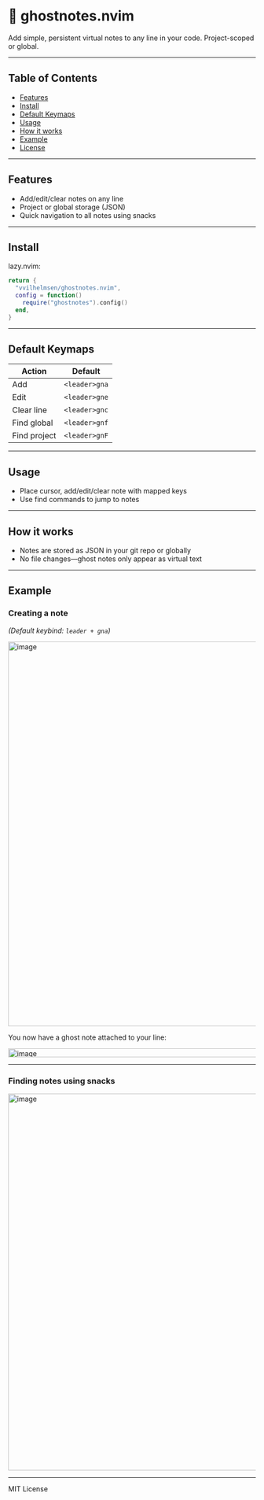# 👻 ghostnotes.nvim

Add simple, persistent virtual notes to any line in your code. Project-scoped or global.

---
## Table of Contents

- [Features](#features)
- [Install](#install)
- [Default Keymaps](#default-keymaps)
- [Usage](#usage)
- [How it works](#how-it-works)
- [Example](#example)
- [License](#mit-license)

---

## Features

- Add/edit/clear notes on any line
- Project or global storage (JSON)
- Quick navigation to all notes using snacks

---
## Install

lazy.nvim:

```lua
return {
  "vvilhelmsen/ghostnotes.nvim",
  config = function()
    require("ghostnotes").config()
  end,
}
````

---

## Default Keymaps

| Action       | Default       |
| ------------ | ------------- |
| Add          | `<leader>gna` |
| Edit         | `<leader>gne` |
| Clear line   | `<leader>gnc` |
| Find global  | `<leader>gnf` |
| Find project | `<leader>gnF` |

---

## Usage

* Place cursor, add/edit/clear note with mapped keys
* Use find commands to jump to notes

---

## How it works

* Notes are stored as JSON in your git repo or globally
* No file changes—ghost notes only appear as virtual text

---

## Example

### Creating a note
*(Default keybind: `leader + gna`)*

<img width="1032" height="782" alt="image" src="https://github.com/user-attachments/assets/4b76c022-c776-4d05-a3d7-6c16451f30b9" />

You now have a ghost note attached to your line:

<img width="733" height="18" alt="image" src="https://github.com/user-attachments/assets/1e7f8cb6-6435-4473-9edf-79cb10a8937c" />

---

### Finding notes using snacks

<img width="1026" height="766" alt="image" src="https://github.com/user-attachments/assets/a91445cd-f571-47fa-8043-53390e26ec86" />


---

MIT License
